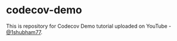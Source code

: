 # codecov-demo

This is repository for Codecov Demo tutorial uploaded on YouTube - [@1shubham77](https://youtu.be/yNz-C-JRhJw).
